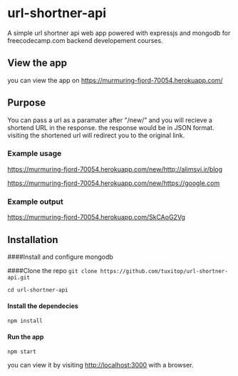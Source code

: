 # url-shortner-api
A simple url shortner api web app powered with expressjs and mongodb for
freecodecamp.com backend developement courses.

## View the app
you can view the app on https://murmuring-fjord-70054.herokuapp.com/

## Purpose
You can pass a url as a paramater after "/new/" and you will recieve a shortend
URL in the response. the response would be in JSON format. visiting the
shortened url will redirect you to the original link.

### Example usage

https://murmuring-fjord-70054.herokuapp.com/new/http://alimsvi.ir/blog

https://murmuring-fjord-70054.herokuapp.com/new/https://google.com

### Example output

https://murmuring-fjord-70054.herokuapp.com/SkCAoG2Vg

## Installation

####Install and configure mongodb

####Clone the repo
`git clone https://github.com/tuxitop/url-shortner-api.git`

`cd url-shortner-api`
#### Install the dependecies
`npm install`
#### Run the app
`npm start`

you can view it by visiting [http://localhost:3000](http://localhost:3000) with a browser.
